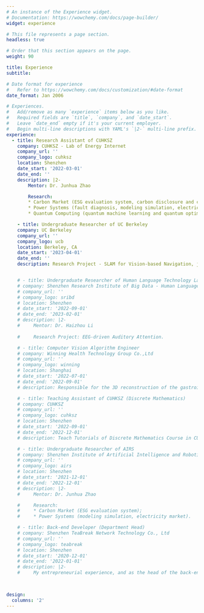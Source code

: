 ```yaml
---
# An instance of the Experience widget.
# Documentation: https://wowchemy.com/docs/page-builder/
widget: experience

# This file represents a page section.
headless: true

# Order that this section appears on the page.
weight: 90

title: Experience
subtitle:

# Date format for experience
#   Refer to https://wowchemy.com/docs/customization/#date-format
date_format: Jan 2006

# Experiences.
#   Add/remove as many `experience` items below as you like.
#   Required fields are `title`, `company`, and `date_start`.
#   Leave `date_end` empty if it's your current employer.
#   Begin multi-line descriptions with YAML's `|2-` multi-line prefix.
experience:
  - title: Research Assistant of CUHKSZ
    company: CUHKSZ - Lab of Energy Internet
    company_url: ''
    company_logo: cuhksz
    location: Shenzhen
    date_start: '2022-03-01'
    date_end: ''
    description: |2-
        Mentor: Dr. Junhua Zhao

        Research:
        * Carbon Market (ESG evaluation system, carbon disclosure and carbon quotas, policy analysis);
        * Power Systems (fault diagnosis, modeling simulation, electricity market);
        * Quantum Computing (quantum machine learning and quantum optimization).

    - title: Undergraduate Researcher of UC Berkeley
    company: UC Berkeley
    company_url: ''
    company_logo: ucb
    location: Berkeley, CA
    date_start: '2023-04-01'
    date_end: ''
    description: Research Project - SLAM for Vision-based Navigation, jointly organized by Professors Shankar Sastry (UC Berkeley) and Somil Bansal (University of Southern California).


    # - title: Undergraduate Researcher of Human Language Technology Laboratory
    # company: Shenzhen Research Institute of Big Data - Human Language Technology Laboratory
    # company_url: ''
    # company_logo: sribd
    # location: Shenzhen
    # date_start: '2022-09-01'
    # date_end: '2023-02-01'
    # description: |2-
    #     Mentor: Dr. Haizhou Li
        
    #     Research Project: EEG-driven Auditory Attention.

    # - title: Computer Vision Algorithm Engineer
    # company: Winning Health Technology Group Co.,Ltd
    # company_url: ''
    # company_logo: winning
    # location: Shanghai
    # date_start: '2022-07-01'
    # date_end: '2022-09-01'
    # description: Responsible for the 3D reconstruction of the gastrointestinal tract with a monocular endoscope as a computer vision engineer.

    # - title: Teaching Assistant of CUHKSZ (Discrete Mathematics)
    # company: CUHKSZ
    # company_url: ''
    # company_logo: cuhksz
    # location: Shenzhen
    # date_start: '2022-09-01'
    # date_end: '2022-12-01'
    # description: Teach Tutorials of Discrete Mathematics Course in CUHKSZ.

    # - title: Undergraduate Researcher of AIRS
    # company: Shenzhen Institute of Artificial Intelligence and Robotics for Society (AIRS)
    # company_url: ''
    # company_logo: airs
    # location: Shenzhen
    # date_start: '2021-12-01'
    # date_end: '2022-12-01'
    # description: |2-
    #     Mentor: Dr. Junhua Zhao

    #     Research:
    #     * Carbon Market (ESG evaluation system);
    #     * Power Systems (modeling simulation, electricity market).

    # - title: Back-end Developer (Department Head)
    # company: Shenzhen TeaBreak Network Technology Co., Ltd
    # company_url: ''
    # company_logo: teabreak
    # location: Shenzhen
    # date_start: '2020-12-01'
    # date_end: '2022-01-01'
    # description: |2-
    #     My entrepreneurial experience, and as the head of the back-end development department, I participated in the development of multiple products. Github Link: https://github.com/TeaBreak-Tech.

    

design:
  columns: '2'
---
```

